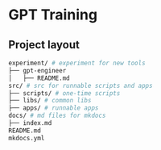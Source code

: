 # GPT Training

## Project layout

```bash
experiment/ # experiment for new tools
├── gpt-engineer
│   ├── README.md
src/ # src for runnable scripts and apps
├── scripts/ # one-time scripts
├── libs/ # common libs
├── apps/ # runnable apps
docs/ # md files for mkdocs
├── index.md
README.md
mkdocs.yml
```
